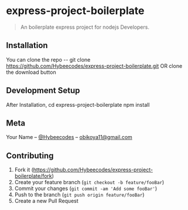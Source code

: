 # express-project-boilerplate
> An boilerplate express project for nodejs Developers.

## Installation
You can clone the repo -- git clone https://github.com/Hybeecodes/express-project-boilerplate.git  OR clone the download button

## Development Setup
After Installation,
cd express-project-boilerplate
npm install

## Meta

Your Name – [@Hybeecodes](https://twitter.com/Hybeecodes) – obikoya11@gmail.com

## Contributing

1. Fork it (<https://github.com/Hybeecodes/express-project-boilerplate/fork>)
2. Create your feature branch (`git checkout -b feature/fooBar`)
3. Commit your changes (`git commit -am 'Add some fooBar'`)
4. Push to the branch (`git push origin feature/fooBar`)
5. Create a new Pull Request